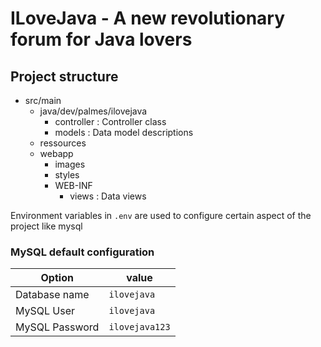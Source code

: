 # ILoveJava - A new revolutionary forum for Java lovers

## Project structure

- src/main
  - java/dev/palmes/ilovejava
    - controller : Controller class
    - models :  Data model descriptions
  - ressources
  - webapp
    - images
    - styles
    - WEB-INF
      - views : Data views

Environment variables in `.env` are used to configure certain aspect of the project like mysql

### MySQL default configuration

| Option         | value          |
|----------------|----------------|
| Database name  | `ilovejava`    |
| MySQL User     | `ilovejava`    |
| MySQL Password | `ilovejava123` |